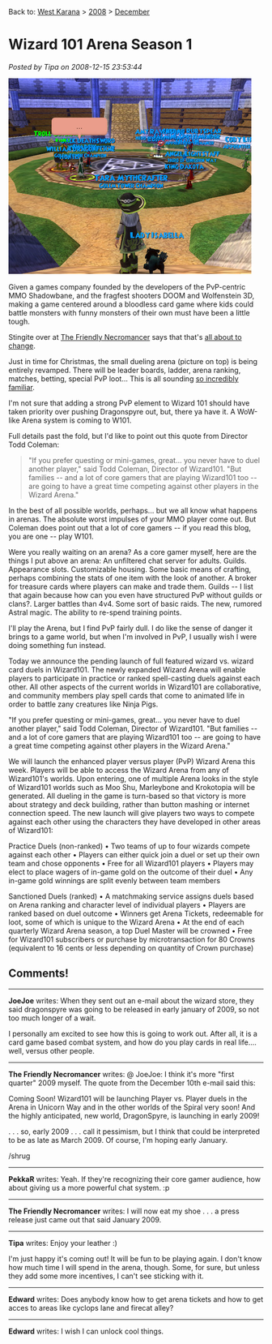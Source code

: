 Back to: [West Karana](/posts/westkarana.md) > [2008](/posts/2008/westkarana.md) > [December](./westkarana.md)
# Wizard 101 Arena Season 1

*Posted by Tipa on 2008-12-15 23:53:44*

![](../../../uploads/2008/12/wizardgraphicalclient-2008-12-15-20-25-48-13.jpg "wizardgraphicalclient-2008-12-15-20-25-48-13")

Given a games company founded by the developers of the PvP-centric MMO Shadowbane, and the fragfest shooters DOOM and Wolfenstein 3D, making a game centered around a bloodless card game where kids could battle monsters with funny monsters of their own must have been a little tough.

Stingite over at [The Friendly Necromancer](http://thefriendlynecromancer.blogspot.com/2008/12/pvp-time-for-smack-talkers-to-come.html) says that that's [all about to change](https://www.wizard101.com/site/posts/list/2710.ftl). 

Just in time for Christmas, the small dueling arena (picture on top) is being entirely revamped. There will be leader boards, ladder, arena ranking, matches, betting, special PvP loot... This is all sounding [so incredibly familiar](http://www.worldofwarcraft.com/pvp/arena/index.xml).

I'm not sure that adding a strong PvP element to Wizard 101 should have taken priority over pushing Dragonspyre out, but, there ya have it. A WoW-like Arena system is coming to W101.

Full details past the fold, but I'd like to point out this quote from Director Todd Coleman:


> "If you prefer questing or mini-games, great... you never have to duel another player," said Todd Coleman, Director of Wizard101. "But families -- and a lot of core gamers that are playing Wizard101 too -- are going to have a great time competing against other players in the Wizard Arena."



In the best of all possible worlds, perhaps... but we all know what happens in arenas. The absolute worst impulses of your MMO player come out. But Coleman does point out that a lot of core gamers -- if you read this blog, you are one -- play W101.

Were you really waiting on an arena? As a core gamer myself, here are the things I put above an arena: An unfiltered chat server for adults. Guilds. Appearance slots. Customizable housing. Some basic means of crafting, perhaps combining the stats of one item with the look of another. A broker for treasure cards where players can make and trade them. Guilds -- I list that again because how can you even have structured PvP without guilds or clans?. Larger battles than 4v4. Some sort of basic raids. The new, rumored Astral magic. The ability to re-spend training points.

I'll play the Arena, but I find PvP fairly dull. I do like the sense of danger it brings to a game world, but when I'm involved in PvP, I usually wish I were doing something fun instead.


Today we announce the pending launch of full featured wizard vs. wizard card duels in Wizard101. The newly expanded Wizard Arena will enable players to participate in practice or ranked spell-casting duels against each other. All other aspects of the current worlds in Wizard101 are collaborative, and community members play spell cards that come to animated life in order to battle zany creatures like Ninja Pigs.

"If you prefer questing or mini-games, great... you never have to duel another player," said Todd Coleman, Director of Wizard101. "But families -- and a lot of core gamers that are playing Wizard101 too -- are going to have a great time competing against other players in the Wizard Arena."

We will launch the enhanced player versus player (PvP) Wizard Arena this week. Players will be able to access the Wizard Arena from any of Wizard101's worlds. Upon entering, one of multiple Arena looks in the style of Wizard101 worlds such as Moo Shu, Marleybone and Krokotopia will be generated. All dueling in the game is turn-based so that victory is more about strategy and deck building, rather than button mashing or internet connection speed. The new launch will give players two ways to compete against each other using the characters they have developed in other areas of Wizard101:

Practice Duels (non-ranked)
• Two teams of up to four wizards compete against each other
• Players can either quick join a duel or set up their own team and chose opponents
• Free for all Wizard101 players
• Players may elect to place wagers of in-game gold on the outcome of their duel
• Any in-game gold winnings are split evenly between team members

Sanctioned Duels (ranked)
• A matchmaking service assigns duels based on Arena ranking and character level of individual players
• Players are ranked based on duel outcome
• Winners get Arena Tickets, redeemable for loot, some of which is unique to the Wizard Arena
• At the end of each quarterly Wizard Arena season, a top Duel Master will be crowned
• Free for Wizard101 subscribers or purchase by microtransaction for 80 Crowns (equivalent to 16 cents or less depending on quantity of Crown purchase) 

## Comments!

---

**JoeJoe** writes: When they sent out an e-mail about the wizard store, they said dragonspyre was going to be released in early january of 2009, so not too much longer of a wait.

I personally am excited to see how this is going to work out. After all, it is a card game based combat system, and how do you play cards in real life.... well, versus other people.

---

**The Friendly Necromancer** writes: @ JoeJoe: I think it's more "first quarter" 2009 myself. The quote from the December 10th e-mail said this:

Coming Soon!
Wizard101 will be launching Player vs. Player duels in the Arena in Unicorn Way and in the other worlds of the Spiral very soon! And the highly anticipated, new world, DragonSpyre, is launching in early 2009!

. . . so, early 2009 . . . call it pessimism, but I think that could be interpreted to be as late as March 2009. Of course, I'm hoping early January. 

/shrug

---

**PekkaR** writes: Yeah. If they're recognizing their core gamer audience, how about giving us a more powerful chat system. :p

---

**The Friendly Necromancer** writes: I will now eat my shoe . . . a press release just came out that said January 2009.

---

**Tipa** writes: Enjoy your leather :)

I'm just happy it's coming out! It will be fun to be playing again. I don't know how much time I will spend in the arena, though. Some, for sure, but unless they add some more incentives, I can't see sticking with it.

---

**Edward** writes: Does anybody know how to get arena tickets and how to get acces to areas like cyclops lane and firecat alley?

---

**Edward** writes: I wish I can unlock cool things.

